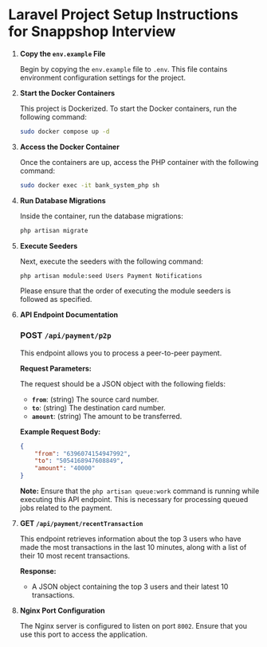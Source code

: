 # Laravel Project Setup Instructions for Snappshop Interview

1. **Copy the `env.example` File**

   Begin by copying the `env.example` file to `.env`. This file contains environment configuration settings for the project.

2. **Start the Docker Containers**

   This project is Dockerized. To start the Docker containers, run the following command:

   ```bash
   sudo docker compose up -d
   ```

3. **Access the Docker Container**

   Once the containers are up, access the PHP container with the following command:

   ```bash
   sudo docker exec -it bank_system_php sh
   ```

4. **Run Database Migrations**

   Inside the container, run the database migrations:

   ```bash
   php artisan migrate
   ```

5. **Execute Seeders**

   Next, execute the seeders with the following command:

   ```bash
   php artisan module:seed Users Payment Notifications
   ```

   Please ensure that the order of executing the module seeders is followed as specified.

6. **API Endpoint Documentation**

   ### POST `/api/payment/p2p`

   This endpoint allows you to process a peer-to-peer payment.

   **Request Parameters:**

   The request should be a JSON object with the following fields:

    - **`from`**: (string) The source card number.
    - **`to`**: (string) The destination card number.
    - **`amount`**: (string) The amount to be transferred.

   **Example Request Body:**

   ```json
   {
       "from": "6396074154947992",
       "to": "5054168947608849",
       "amount": "40000"
   }
   ```

   **Note:** Ensure that the `php artisan queue:work` command is running while executing this API endpoint. This is necessary for processing queued jobs related to the payment.

7. **GET `/api/payment/recentTransaction`**

   This endpoint retrieves information about the top 3 users who have made the most transactions in the last 10 minutes, along with a list of their 10 most recent transactions.

   **Response:**

    - A JSON object containing the top 3 users and their latest 10 transactions.

8. **Nginx Port Configuration**

   The Nginx server is configured to listen on port `8002`. Ensure that you use this port to access the application.

